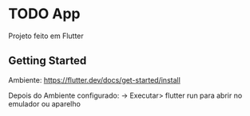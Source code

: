 # TODO App

Projeto feito em Flutter

## Getting Started
Ambiente: https://flutter.dev/docs/get-started/install

Depois do Ambiente configurado:
-> Executar> flutter run para abrir no emulador ou aparelho

